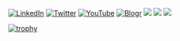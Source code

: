 
<p>
  <a href="https://www.linkedin.com/in/haruto-tokuyama-72b002225/"><img src="https://img.shields.io/badge/LinkedIn--_.svg?style=social&logo=linkedin" alt="LinkedIn"></a>
  <a href="https://twitter.com/haruto869217"><img src="https://img.shields.io/badge/Twitter--_.svg?style=social&logo=twitter" alt="Twitter"></a>
  <a href="https://www.youtube.com/channel/UCPERZaq8WqB_yIoUy9sse1g"><img src="https://img.shields.io/badge/YouTube--_.svg?style=social&logo=youtube" alt="YouTube"></a>
  <a href="https://haru.haru869217.com/"><img src="https://img.shields.io/badge/blog--_.svg?style=social&logo=blogger" alt="Blogr"></a>
  <a href="#"><img src="https://img.shields.io/badge/C%2B%2B-lover-pink?logo=C%2B%2B"></a>
  <a href="#"><img src="https://img.shields.io/badge/Go-night-skyblue?logo=go"></a>
  <a href="#"><img src="https://img.shields.io/badge/Rust-shark-yellow?logo=Rust"></a>
</p>

<!-- I'm studying game-related topics in python/go and c++ on a daily basis. -->


[![trophy](https://github-profile-trophy.vercel.app/?username=ryo-ma&theme=onedark)](https://github.com/ryo-ma/github-profile-trophy)
